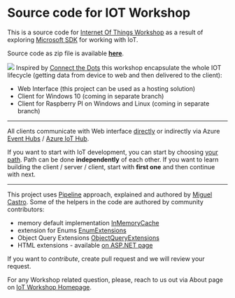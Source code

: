 # Source code for IOT Workshop

This is a source code for [Internet Of Things Workshop](http://iotworkshop.azurewebsites.net) as a result of exploring [Microsoft SDK](https://www.microsoft.com/en-us/cloud-platform/internet-of-things) for working with IoT.

Source code as zip file is available [**here**](http://iotworkshop.azurewebsites.net/Download).

![](https://iotworkshop.blob.core.windows.net/pics/PictureIotWorkshopHomePage.png)
Inspired by [Connect the Dots](http://aka.ms/iot-ctd-field-labs) this workshop encapsulate the whole IOT lifecycle (getting data from device to web and then delivered to the client):

- Web Interface (this project can be used as a hosting solution)
- Client for Windows 10 (coming in separate branch)
- Client for Raspberry PI on Windows and Linux (coming in separate branch)

----------

All clients communicate with Web interface [directly](http://www.asp.net/web-api) or indirectly via Azure [Event Hubs](https://azure.microsoft.com/en-us/services/event-hubs/ "Event Hubs") / [Azure IoT Hub](https://azure.microsoft.com/en-us/documentation/articles/iot-hub-what-is-iot-hub/).

If you want to start with IoT development, you can start by choosing [your path](http://iotworkshop.azurewebsites.net/Docs). Path can be done **independently** of each other. If you want to learn building the client / server / client, start with **first one** and then continue with next.

----------

This project uses [Pipeline](https://github.com/miguelcastro67/pipeline-framework) approach, explained and authored by [Miguel Castro](https://github.com/miguelcastro67). Some of the helpers in the code are authored by community contributors:


-  memory default implementation [InMemoryCache](http://stackoverflow.com/questions/343899/how-to-cache-data-in-a-mvc-application)
-  extension for Enums [EnumExtensions](http://kirillosenkov.blogspot.com/2007/09/making-c-enums-more-usable-parse-method.html)
-  Object Query Extensions [ObjectQueryExtensions](http://www.nearinfinity.com/blogs/joe_ferner/type-safe_entity_framework_inc.html)
-  HTML extensions - available [on ASP.NET page](http://www.asp.net/mvc/overview/older-versions-1/views/using-the-tagbuilder-class-to-build-html-helpers-cs)

If you want to *contribute*, create pull request and we will review your request.

For any Workshop related question, please, reach to us out via About page on [IoT Workshop Homepage](http://iotworkshop.azurewebsites.net/Home/About). 